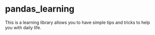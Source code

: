 # pandas_learning
This is a learning library allows you to have simple tips and tricks to help you with daily life. 
